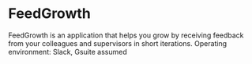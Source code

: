 # FeedGrowth
FeedGrowth is an application that helps you grow by receiving feedback from your colleagues and supervisors in short iterations. Operating environment: Slack, Gsuite assumed
